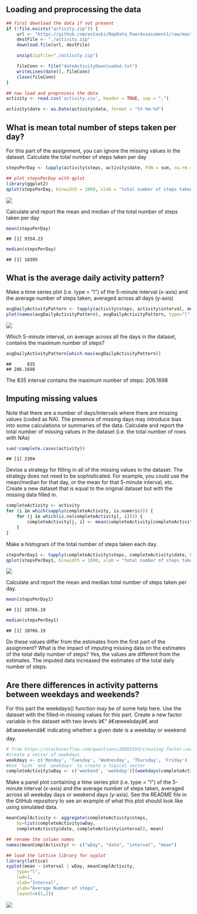 Loading and preprocessing the data
----------------------------------

``` r
## first download the data if not present
if (!file.exists("activity.zip")) {
    url <- "https://github.com/ostaski/RepData_PeerAssessment1/raw/master/activity.zip"
    destFile <- "./activity.zip"
    download.file(url, destFile)

    unzip(zipfile="./activity.zip")

    fileConn <- file("dateActivityDownloaded.txt")
    writeLines(date(), fileConn)
    close(fileConn)
}

## now load and preprocess the data
activity <- read.csv('activity.csv', header = TRUE, sep = ",")

activity$date <- as.Date(activity$date, format = "%Y-%m-%d")
```

What is mean total number of steps taken per day?
-------------------------------------------------

For this part of the assignment, you can ignore the missing values in the dataset.
Calculate the total number of steps taken per day

``` r
stepsPerDay <- tapply(activity$steps, activity$date, FUN = sum, na.rm = TRUE)

## plot stepsPerDay with qplot
library(ggplot2)
qplot(stepsPerDay, binwidth = 1000, xlab = "total number of steps taken per day")
```

![](PA1_template_files/figure-markdown_github/stepsPerDay-1.png)

Calculate and report the mean and median of the total number of steps taken per day

``` r
mean(stepsPerDay)
```

    ## [1] 9354.23

``` r
median(stepsPerDay)
```

    ## [1] 10395

What is the average daily activity pattern?
-------------------------------------------

Make a time series plot (i.e. type = "l") of the 5-minute interval (x-axis) and the average number of steps taken, averaged across all days (y-axis)

``` r
avgDailyActivityPattern <- tapply(activity$steps, activity$interval, mean, na.rm=TRUE)
plot(names(avgDailyActivityPattern), avgDailyActivityPattern, type="l", xlab="5-minute interval", ylab="Average # of steps across all days")
```

![](PA1_template_files/figure-markdown_github/averageDailyActivityPattern-1.png)

Which 5-minute interval, on average across all the days in the dataset, contains the maximum number of steps?

``` r
avgDailyActivityPattern[which.max(avgDailyActivityPattern)]
```

    ##      835 
    ## 206.1698

The 835 interval contains the maximum number of steps: 206.1698

Imputing missing values
-----------------------

Note that there are a number of days/intervals where there are missing values (coded as NA). The presence of missing days may introduce bias into some calculations or summaries of the data.
Calculate and report the total number of missing values in the dataset (i.e. the total number of rows with NAs)

``` r
sum(!complete.cases(activity))
```

    ## [1] 2304

Devise a strategy for filling in all of the missing values in the dataset. The strategy does not need to be sophisticated. For example, you could use the mean/median for that day, or the mean for that 5-minute interval, etc.
Create a new dataset that is equal to the original dataset but with the missing data filled in.

``` r
completeActivity <- activity
for (i in which(sapply(completeActivity, is.numeric))) {
    for (j in which(is.na(completeActivity[, i]))) {
        completeActivity[j, i] <- mean(completeActivity[completeActivity[, "interval"] == completeActivity[j, "interval"], i],  na.rm = TRUE)
    }
}
```

Make a histogram of the total number of steps taken each day.

``` r
stepsPerDay1 <- tapply(completeActivity$steps, completeActivity$date, FUN = sum)
qplot(stepsPerDay1, binwidth = 1000, xlab = "total number of steps taken per day")
```

![](PA1_template_files/figure-markdown_github/stepsPerDay1-1.png)

Calculate and report the mean and median total number of steps taken per day.

``` r
mean(stepsPerDay1)
```

    ## [1] 10766.19

``` r
median(stepsPerDay1)
```

    ## [1] 10766.19

Do these values differ from the estimates from the first part of the assignment? What is the impact of imputing missing data on the estimates of the total daily number of steps?
Yes, the values are different from the estimates. The imputed data increased the estimates of the total daily number of steps.

Are there differences in activity patterns between weekdays and weekends?
-------------------------------------------------------------------------

For this part the weekdays() function may be of some help here. Use the dataset with the filled-in missing values for this part.
Create a new factor variable in the dataset with two levels â€“ â€œweekdayâ€ and â€œweekendâ€ indicating whether a given date is a weekday or weekend day.

``` r
# from https://stackoverflow.com/questions/28893193/creating-factor-variables-weekend-and-weekday-from-date
#create a vector of weekdays
weekdays <- c('Monday', 'Tuesday', 'Wednesday', 'Thursday', 'Friday')
#Use `%in%` and `weekdays` to create a logical vector
completeActivity$wDay <- c('weekend', 'weekday')[(weekdays(completeActivity$date) %in% weekdays)+1L]
```

Make a panel plot containing a time series plot (i.e. type = "l") of the 5-minute interval (x-axis) and the average number of steps taken, averaged across all weekday days or weekend days (y-axis). See the README file in the GitHub repository to see an example of what this plot should look like using simulated data.

``` r
meanComplActivity <- aggregate(completeActivity$steps, 
    by=list(completeActivity$wDay, 
    completeActivity$date, completeActivity$interval), mean)

## rename the column names
names(meanComplActivity) <- c("wDay", "date", "interval", "mean")

## load the lattice library for xyplot
library(lattice)
xyplot(mean ~ interval | wDay, meanComplActivity, 
    type="l", 
    lwd=1, 
    xlab="Interval", 
    ylab="Average Number of steps", 
    layout=c(1,2))
```

![](PA1_template_files/figure-markdown_github/meanCompleteActivity-1.png)
